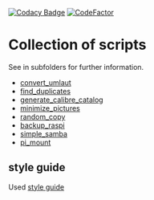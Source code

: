 [![Codacy Badge](https://api.codacy.com/project/badge/Grade/73b73270a7ae4877afba164069289836)](https://www.codacy.com/manual/hubert.flor/scripts?utm_source=github.com&amp;utm_medium=referral&amp;utm_content=ThorsHamster/scripts&amp;utm_campaign=Badge_Grade)
[![CodeFactor](https://www.codefactor.io/repository/github/thorshamster/scripts/badge)](https://www.codefactor.io/repository/github/thorshamster/scripts)

# Collection of scripts

See in subfolders for further information.

+   [convert_umlaut](convert_umlaut/README.md)
+   [find_duplicates](find_duplicates/README.md)
+   [generate_calibre_catalog](generate_calibre_catalog/README.md)
+   [minimize_pictures](minimize_pictures/README.md)
+   [random_copy](random_copy/README.md)
+   [backup_raspi](backup_raspi/README.md)
+   [simple_samba](simple_samba/README.md)
+   [pi_mount](pi_mount/README.md)

## style guide
Used [style guide](https://google.github.io/styleguide/shell.xml)
